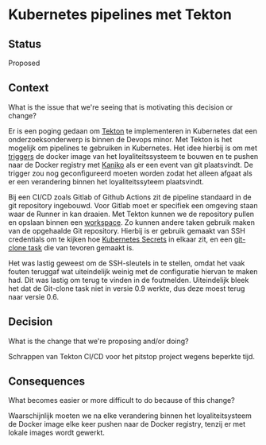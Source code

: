 # Kubernetes pipelines met Tekton

## Status

Proposed

## Context

What is the issue that we're seeing that is motivating this decision or change?

Er is een poging gedaan om [Tekton](https://github.com/hanaim-devops/blog-kachung-tekton) te implementeren in Kubernetes dat een onderzoeksonderwerp is binnen de Devops minor. Met Tekton is het mogelijk om pipelines te gebruiken in Kubernetes. Het idee hierbij is om met [triggers](https://tekton.dev/docs/triggers/) de docker image van het loyaliteitssysteem te bouwen en te pushen naar de Docker registry met [Kaniko](https://hub.tekton.dev/tekton/task/kaniko) als er een event van git plaatsvindt. De trigger zou nog geconfigureerd moeten worden zodat het alleen afgaat als er een verandering binnen het loyaliteitssyteem plaatsvindt.

Bij een CI/CD zoals Gitlab of Github Actions zit de pipeline standaard in de git repository ingebouwd. Voor Gitlab moet er specifiek een omgeving staan waar de Runner in kan draaien. Met Tekton kunnen we de repository pullen en opslaan binnen een [workspace](https://tekton.dev/docs/pipelines/workspaces/). Zo kunnen andere taken gebruik maken van de opgehaalde Git repository. Hierbij is er gebruik gemaakt van SSH credentials om te kijken hoe [Kubernetes Secrets](https://kubernetes.io/docs/concepts/configuration/secret/#ssh-authentication-secrets) in elkaar zit, en een [git-clone task](https://hub.tekton.dev/tekton/task/git-clone) die van tevoren gemaakt is.

Het was lastig geweest om de SSH-sleutels in te stellen, omdat het vaak fouten teruggaf wat uiteindelijk weinig met de configuratie hiervan te maken had. Dit was lastig om terug te vinden in de foutmelden. Uiteindelijk bleek het dat de Git-clone task niet in versie 0.9 werkte, dus deze moest terug naar versie 0.6.

## Decision

What is the change that we're proposing and/or doing?

Schrappen van Tekton CI/CD voor het pitstop project wegens beperkte tijd.

## Consequences

What becomes easier or more difficult to do because of this change?

Waarschijnlijk moeten we na elke verandering binnen het loyaliteitsysteem de Docker image elke keer pushen naar de Docker registry, tenzij er met lokale images wordt gewerkt.
